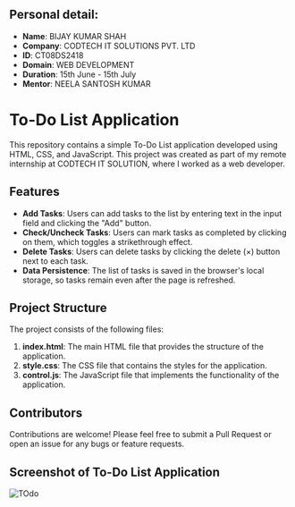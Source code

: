 ## Personal detail:
- **Name**: 	BIJAY KUMAR SHAH
- **Company**: CODTECH IT SOLUTIONS PVT. LTD
- **ID**: CT08DS2418
- **Domain**: WEB DEVELOPMENT
- **Duration**: 15th June - 15th July
- **Mentor**: NEELA SANTOSH KUMAR

# To-Do List Application

This repository contains a simple To-Do List application developed using HTML, CSS, and JavaScript. This project was created as part of my remote internship at CODTECH IT SOLUTION, where I worked as a web developer.

## Features

- **Add Tasks**: Users can add tasks to the list by entering text in the input field and clicking the "Add" button.
- **Check/Uncheck Tasks**: Users can mark tasks as completed by clicking on them, which toggles a strikethrough effect.
- **Delete Tasks**: Users can delete tasks by clicking the delete (×) button next to each task.
- **Data Persistence**: The list of tasks is saved in the browser's local storage, so tasks remain even after the page is refreshed.

## Project Structure

The project consists of the following files:

1. **index.html**: The main HTML file that provides the structure of the application.
2. **style.css**: The CSS file that contains the styles for the application.
3. **control.js**: The JavaScript file that implements the functionality of the application.

## Contributors
Contributions are welcome! Please feel free to submit a Pull Request or open an issue for any bugs or feature requests.

## Screenshot of To-Do List Application

![TOdo](https://github.com/user-attachments/assets/6185fc90-ab1f-41c6-8f21-cf0a300cfd73)
